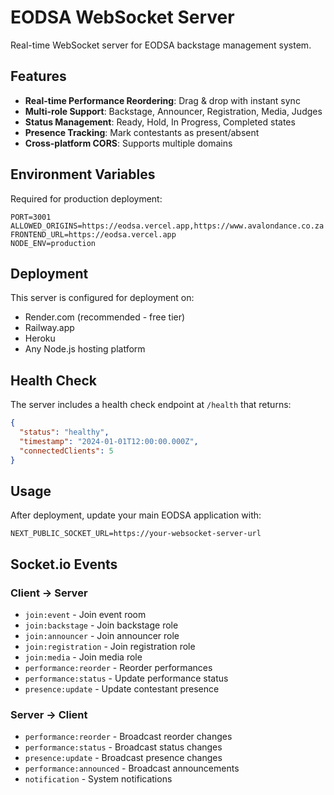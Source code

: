 # EODSA WebSocket Server

Real-time WebSocket server for EODSA backstage management system.

## Features

- **Real-time Performance Reordering**: Drag & drop with instant sync
- **Multi-role Support**: Backstage, Announcer, Registration, Media, Judges
- **Status Management**: Ready, Hold, In Progress, Completed states
- **Presence Tracking**: Mark contestants as present/absent
- **Cross-platform CORS**: Supports multiple domains

## Environment Variables

Required for production deployment:

```env
PORT=3001
ALLOWED_ORIGINS=https://eodsa.vercel.app,https://www.avalondance.co.za
FRONTEND_URL=https://eodsa.vercel.app
NODE_ENV=production
```

## Deployment

This server is configured for deployment on:
- Render.com (recommended - free tier)
- Railway.app
- Heroku
- Any Node.js hosting platform

## Health Check

The server includes a health check endpoint at `/health` that returns:

```json
{
  "status": "healthy",
  "timestamp": "2024-01-01T12:00:00.000Z",
  "connectedClients": 5
}
```

## Usage

After deployment, update your main EODSA application with:

```env
NEXT_PUBLIC_SOCKET_URL=https://your-websocket-server-url
```

## Socket.io Events

### Client → Server
- `join:event` - Join event room
- `join:backstage` - Join backstage role
- `join:announcer` - Join announcer role
- `join:registration` - Join registration role
- `join:media` - Join media role
- `performance:reorder` - Reorder performances
- `performance:status` - Update performance status
- `presence:update` - Update contestant presence

### Server → Client
- `performance:reorder` - Broadcast reorder changes
- `performance:status` - Broadcast status changes
- `presence:update` - Broadcast presence changes
- `performance:announced` - Broadcast announcements
- `notification` - System notifications
